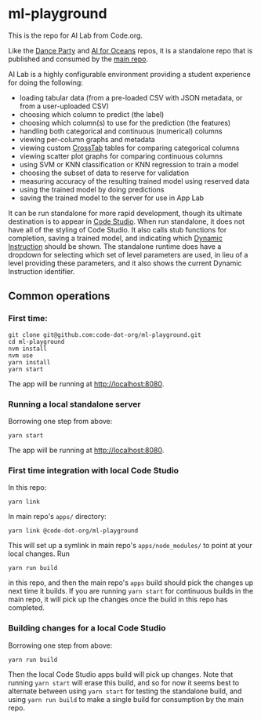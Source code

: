 # ml-playground

This is the repo for AI Lab from Code.org.

Like the [Dance Party](https://github.com/code-dot-org/dance-party) and [AI for Oceans](https://github.com/code-dot-org/ml-activities) repos, it is a standalone repo that is published and consumed by the [main repo](https://github.com/code-dot-org/code-dot-org).

AI Lab is a highly configurable environment providing a student experience for doing the following:

- loading tabular data (from a pre-loaded CSV with JSON metadata, or from a user-uploaded CSV)
- choosing which column to predict (the label)
- choosing which column(s) to use for the prediction (the features)
- handling both categorical and continuous (numerical) columns
- viewing per-column graphs and metadata
- viewing custom [CrossTab](https://github.com/code-dot-org/ml-playground/pull/62) tables for comparing categorical columns
- viewing scatter plot graphs for comparing continuous columns
- using SVM or KNN classification or KNN regression to train a model
- choosing the subset of data to reserve for validation
- measuring accuracy of the resulting trained model using reserved data
- using the trained model by doing predictions
- saving the trained model to the server for use in App Lab

It can be run standalone for more rapid development, though its ultimate destination is to appear in [Code Studio](https://studio.code.org/).  When run standalone, it does not have all of the styling of Code Studio.  It also calls stub functions for completion, saving a trained model, and indicating which [Dynamic](https://github.com/code-dot-org/code-dot-org/pull/39384) [Instruction](https://github.com/code-dot-org/ml-playground/pull/97) should be shown.  The standalone runtime does have a dropdown for selecting which set of level parameters are used, in lieu of a level providing these parameters, and it also shows the current Dynamic Instruction identifier.

## Common operations

### First time:
```
git clone git@github.com:code-dot-org/ml-playground.git
cd ml-playground
nvm install
nvm use
yarn install
yarn start
```
The app will be running at [http://localhost:8080](http://localhost:8080).

### Running a local standalone server
Borrowing one step from above:
```
yarn start
```
The app will be running at [http://localhost:8080](http://localhost:8080).

### First time integration with local Code Studio
In this repo:
```
yarn link
```
In main repo's `apps/` directory:
```
yarn link @code-dot-org/ml-playground
```

This will set up a symlink in main repo's `apps/node_modules/` to point at your local changes. 
Run 
```
yarn run build
```
in this repo, and then the main repo's `apps` build should pick the changes up next time it builds.
If you are running `yarn start` for continuous builds in the main repo, it will pick up the changes once the build in this repo has completed.

### Building changes for a local Code Studio

Borrowing one step from above:
```
yarn run build
```
Then the local Code Studio apps build will pick up changes.
Note that running `yarn start` will erase this build, and so for now it seems best to alternate between using `yarn start` for testing the standalone build, and using `yarn run build` to make a single build for consumption by the main repo.
